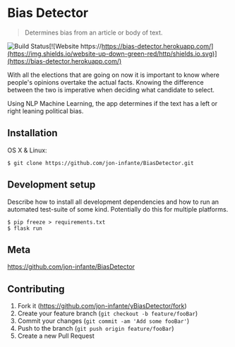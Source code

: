 # Bias Detector
> Determines bias from an article or body of text.


![Build Status][travis-image][![Website https://https://bias-detector.herokuapp.com/](https://img.shields.io/website-up-down-green-red/http/shields.io.svg)](https://bias-detector.herokuapp.com/)

With all the elections that are going on now it is important to know where people's opinions overtake the actual facts. Knowing the difference between the two is imperative when deciding what candidate to select.

Using NLP Machine Learning, the app determines if the text has a left or right leaning political bias.


## Installation

OS X & Linux:

```$ git clone https://github.com/jon-infante/BiasDetector.git```

## Development setup

Describe how to install all development dependencies and how to run an automated test-suite of some kind. Potentially do this for multiple platforms.


```$ pip freeze > requirements.txt```<br/>
```$ flask run```


## Meta

https://github.com/jon-infante/BiasDetector

## Contributing

1. Fork it (<https://github.com/jon-infante/yBiasDetector/fork>)
2. Create your feature branch (`git checkout -b feature/fooBar`)
3. Commit your changes (`git commit -am 'Add some fooBar'`)
4. Push to the branch (`git push origin feature/fooBar`)
5. Create a new Pull Request

<!-- Markdown link & img dfn's -->
[npm-image]: https://img.shields.io/npm/v/datadog-metrics.svg?style=flat-square
[npm-url]: https://npmjs.org/package/datadog-metrics
[npm-downloads]: https://img.shields.io/npm/dm/datadog-metrics.svg?style=flat-square
[travis-image]: https://img.shields.io/travis/dbader/node-datadog-metrics/master.svg?style=flat-square
[travis-url]: https://travis-ci.org/dbader/node-datadog-metrics
[wiki]: https://github.com/yourname/yourproject/wiki
